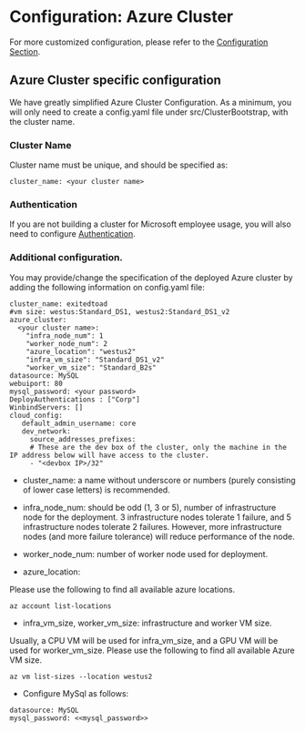 # Configuration: Azure Cluster

For more customized configuration, please refer to the [Configuration Section](../configuration/Readme.md). 

## Azure Cluster specific configuration

We have greatly simplified Azure Cluster Configuration. As a minimum, you will only need to create a config.yaml file under src/ClusterBootstrap, with the cluster name. 

### Cluster Name

Cluster name must be unique, and should be specified as:

```
cluster_name: <your cluster name>
```


### Authentication
If you are not building a cluster for Microsoft employee usage, you will also need to configure [Authentication](../authentication/Readme.md). 

### Additional configuration. 

You may provide/change the specification of the deployed Azure cluster by adding the following information on config.yaml file:

```
cluster_name: exitedtoad
#vm size: westus:Standard_DS1, westus2:Standard_DS1_v2
azure_cluster: 
  <your cluster name>:
    "infra_node_num": 1
    "worker_node_num": 2 
    "azure_location": "westus2"
    "infra_vm_size": "Standard_DS1_v2"
    "worker_vm_size": "Standard_B2s"
datasource: MySQL
webuiport: 80
mysql_password: <your password>
DeployAuthentications : ["Corp"]
WinbindServers: []
cloud_config:
   default_admin_username: core
   dev_network:
     source_addresses_prefixes:
     # These are the dev box of the cluster, only the machine in the IP address below will have access to the cluster.
     - "<devbox IP>/32"
``` 

* cluster_name: a name without underscore or numbers (purely consisting of lower case letters) is recommended.

* infra_node_num: should be odd (1, 3 or 5), number of infrastructure node for the deployment. 3 infrastructure nodes tolerate 1 failure, and 5 infrastructure nodes tolerate 2 failures. However, more infrastructure nodes (and more failure tolerance) will reduce performance of the node. 

* worker_node_num: number of worker node used for deployment. 

* azure_location: 

Please use the following to find all available azure locations. 
```
az account list-locations
```

* infra_vm_size, worker_vm_size: infrastructure and worker VM size. 

Usually, a CPU VM will be used for infra_vm_size, and a GPU VM will be used for worker_vm_size. Please use the following to find all available Azure VM size. 
```
az vm list-sizes --location westus2
```

* Configure MySql as follows:

```
datasource: MySQL
mysql_password: <<mysql_password>>
```

